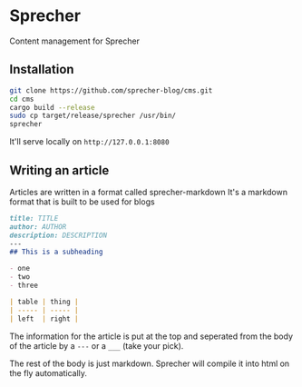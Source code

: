 # Sprecher
Content management for Sprecher

## Installation
```sh
git clone https://github.com/sprecher-blog/cms.git
cd cms
cargo build --release
sudo cp target/release/sprecher /usr/bin/
sprecher
```

It'll serve locally on `http://127.0.0.1:8080`

## Writing an article
Articles are written in a format called sprecher-markdown
It's a markdown format that is built to be used for blogs

```markdown
title: TITLE
author: AUTHOR
description: DESCRIPTION
---
## This is a subheading

- one
- two
- three

| table | thing |
| ----- | ----- |
| left  | right |
```

The information for the article is put at the top and seperated from the body
of the article by a `---` or a `___` (take your pick).

The rest of the body is just markdown. Sprecher will compile it into html on the fly automatically.
